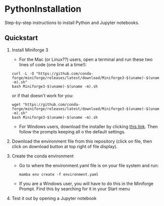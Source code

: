 # PythonInstallation
Step-by-step instructions to install Python and Jupyter notebooks.

## Quickstart

1. Install Miniforge 3
      - For the Mac (or Linux??) users, open a terminal and run these two lines of code (one line at a time!):

    ```
    curl -L -O "https://github.com/conda-forge/miniforge/releases/latest/download/Miniforge3-$(uname)-$(uname -m).sh"
    bash Miniforge3-$(uname)-$(uname -m).sh
    ```

    or if that doesn't work for you:

    ```
    wget "https://github.com/conda-forge/miniforge/releases/latest/download/Miniforge3-$(uname)-$(uname -m).sh"
    bash Miniforge3-$(uname)-$(uname -m).sh
    ```
     - For Windows users, download the installer by clicking [this link](https://github.com/conda-forge/miniforge/releases/latest/download/Miniforge-pypy3-Windows-x86_64.exe). Then follow the prompts keeping all o the default settings.

1. Download the environment file from this repository (click on file, then click on download button at top right of file display).

2. Create the conda environment

   - Go to where the environment.yaml file is on your file system and run:
  
     ```
     mamba env create -f environment.yaml
     ```

    - If you are a Windows user, you will have to do this in the Miniforge Prompt. Find this by searching for it in your Start menu

3. Test it out by opening a Jupyter notebook
